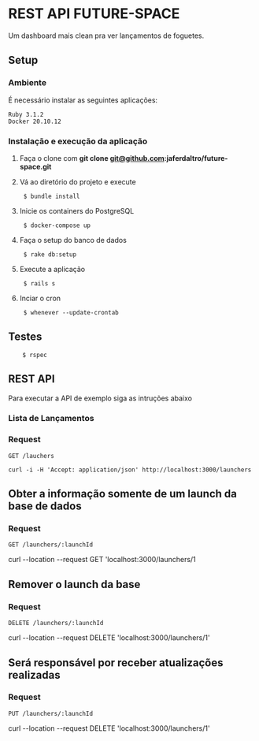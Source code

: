 # REST API FUTURE-SPACE

Um dashboard mais clean pra ver lançamentos de foguetes.

## Setup

### Ambiente
É necessário instalar as seguintes aplicações:

    Ruby 3.1.2
    Docker 20.10.12

### Instalação e execução da aplicação

1. Faça o clone com **git clone git@github.com:jaferdaltro/future-space.git**

2. Vá ao diretório do projeto e execute

        $ bundle install


3. Inicie os containers do PostgreSQL

        $ docker-compose up


4. Faça o setup do banco de dados

        $ rake db:setup

5. Execute a aplicação

        $ rails s

6. Inciar o cron

        $ whenever --update-crontab

## Testes

        $ rspec

## REST API

Para executar a API de exemplo siga as intruções abaixo

### Lista de Lançamentos

### Request

`GET /lauchers`

    curl -i -H 'Accept: application/json' http://localhost:3000/launchers

## Obter a informação somente de um launch da base de dados

### Request

`GET /launchers/:launchId`

  curl --location --request GET 'localhost:3000/launchers/1

## Remover o launch da base

### Request

`DELETE /launchers/:launchId`

curl --location --request DELETE 'localhost:3000/launchers/1'
## Será responsável por receber atualizações realizadas

### Request

`PUT /launchers/:launchId`

curl --location --request DELETE 'localhost:3000/launchers/1'




